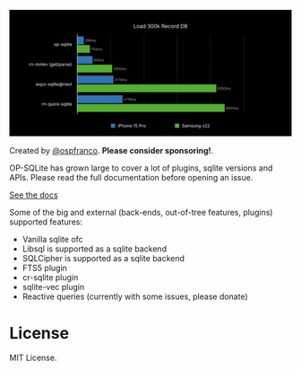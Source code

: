 ![benchmark](benchmark.png)

Created by [@ospfranco](https://twitter.com/ospfranco). **Please consider sponsoring!**.

OP-SQLite has grown large to cover a lot of plugins, sqlite versions and APIs. Please read the full documentation before opening an issue.

[See the docs](https://ospfranco.notion.site/OP-SQLite-Documentation-a279a52102464d0cb13c3fa230d2f2dc?pvs=4)

Some of the big and external (back-ends, out-of-tree features, plugins) supported features:

- Vanilla sqlite ofc
- Libsql is supported as a sqlite backend
- SQLCipher is supported as a sqlite backend
- FTS5 plugin
- cr-sqlite plugin
- sqlite-vec plugin
- Reactive queries (currently with some issues, please donate)

# License

MIT License.
